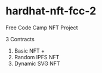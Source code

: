 # hardhat-nft-fcc-2
Free Code Camp NFT Project

3 Contracts

1. Basic NFT +
2. Random IPFS NFT
3. Dynamic SVG NFT
